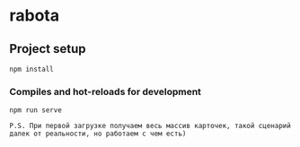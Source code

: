 # rabota

## Project setup
```
npm install
```

### Compiles and hot-reloads for development
```
npm run serve

P.S. При первой загрузке получаем весь массив карточек, такой сценарий далек от реальности, но работаем с чем есть)
